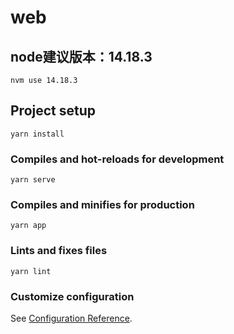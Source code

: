 # web

## node建议版本：14.18.3
```
nvm use 14.18.3
```

## Project setup
```
yarn install
```

### Compiles and hot-reloads for development
```
yarn serve
```

### Compiles and minifies for production
```
yarn app
```

### Lints and fixes files
```
yarn lint
```

### Customize configuration
See [Configuration Reference](https://cli.vuejs.org/config/).
